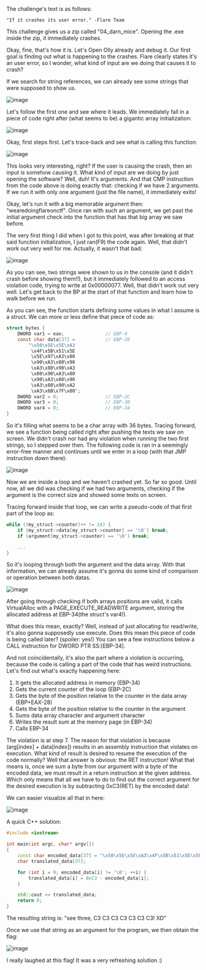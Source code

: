The challenge's text is as follows:
```
"If it crashes its user error." -Flare Team
```

This challenge gives us a zip called "04_darn_mice".
Opening the .exe inside the zip, it immediately crashes.

Okay, fine, that's how it is. Let's Open Olly already and debug it. Our first goal is finding out what is happening to the crashes. Flare clearly states it's an user error, so I wonder, what kind of input are we doing that causes it to crash?

If we search for string references, we can already see some strings that were supposed to show us.

![image](https://user-images.githubusercontent.com/69819027/201487734-e95f20a6-34ed-4029-bf1e-5d630b09dec8.png)


Let's follow the first one and see where it leads.
We immediately fall in a piece of code right after (what seems to be) a gigantic array initialization:

![image](https://user-images.githubusercontent.com/69819027/201487738-68b19bf0-72b9-4402-b94d-9bb4aea4a535.png)


Okay, first steps first. Let's trace-back and see what is calling this function:

![image](https://user-images.githubusercontent.com/69819027/201487759-7d082597-87cd-4d68-b8f2-b2199672d424.png)


This looks very interesting, right? If the user is causing the crash, then an input is somehow causing it. What kind of input are we doing by just opening the software? Well, duh! It's arguments.
And that CMP instruction from the code above is doing exactly that: checking if we have 2 arguments. If we run it with only one argument (just the file name), it immediately exits!

Okay, let's run it with a big memorable argument then: "wearedoingflareonctf".
Once ran with such an argument, we get past the initial argument check into the function that has that big array we saw before.

The very first thing I did when I got to this point, was after breaking at that said function initialization, I just ran(F9) the code again.
Well, that didn't work out very well for me.
Actually, it wasn't that bad:

![image](https://user-images.githubusercontent.com/69819027/201487769-d0dc1e25-39e2-4921-b2a5-111ac4e57811.png)


As you can see, two strings were shown to us in the console (and it didn't crash before showing them!!), but it immediately followed to an access violation code, trying to write at 0x00000077.
Well, that didn't work out very well. Let's get back to the BP at the start of that function and learn how to walk before we run.

As you can see, the function starts defining some values in what I assume is a struct.
We can more or less define that piece of code as:
```C
struct bytes {
	DWORD var1 = eax; 				// EBP-4
	const char data[37] = 			// EBP-28
		"\x50\x5E\x5E\xA3
		 \x4F\x5B\x51\x5E
		 \x5E\x97\xA3\x80
		 \x90\xA3\x80\x90
		 \xA3\x80\x90\xA3
		 \x80\x90\xA3\x80
		 \x90\xA3\x80\x90
		 \xA3\x80\x90\xA2
		 \xA3\x6B\x7F\x00";
	DWORD var2 = 0; 				// EBP-2C
	DWORD var3 = 0;					// EBP-30
	DWORD var4 = 0;					// EBP-34
}
```

So it's filling what seems to be a char array with 36 bytes.
Tracing forward, we see a function being called right after pushing the texts we saw on screen. We didn't crash nor had any violation when running the two first strings, so I stepped over then.
The following code is ran in a seemingly error-free manner and continues until we enter in a loop (with that JMP instruction down there):

![image](https://user-images.githubusercontent.com/69819027/201487812-80e3343b-fdcc-426d-af07-2f8b3f23e82d.png)


Now we are inside a loop and we haven't crashed yet. So far so good.
Until now, all we did was checking if we had two arguments, checking if the argument is the correct size and showed some texts on screen.

Tracing forward inside that loop, we can write a pseudo-code of that first part of the loop as:
```C
while ((my_struct->counter)++ != 24) {
	if (my_struct->data[my_struct->counter] == '\0') break;
	if (argument[my_struct->counter] == '\0') break;

	...
}
```
So it's looping through both the argument and the data array. With that information, we can already assume it's gonna do some kind of comparison or operation between both datas.

![image](https://user-images.githubusercontent.com/69819027/201487839-ac03c8ec-671e-4ab0-9d46-7cb670ceffdc.png)


After going through checking if both arrays positions are valid, it calls VirtualAlloc with a PAGE_EXECUTE_READWRITE argument, storing the allocated address at EBP-34(the struct's var4!).

What does this mean, exactly?
Well, instead of just allocating for read/write, it's also gonna supposedly use execute. Does this mean this piece of code is being called later? (spoiler: yes!)
You can see a few instructions below a CALL instruction for DWORD PTR SS:[EBP-34].

And not coincidentally, it's also the part where a violation is occurring, because the code is calling a part of the code that has weird instructions. Let's find out what's exactly happening here:
1. It gets the allocated address in memory (EBP-34)
2. Gets the current counter of the loop (EBP-2C)
3. Gets the byte of the position relative to the counter in the data array (EBP+EAX-28)
4. Gets the byte of the position relative to the counter in the argument
5. Sums data array character and argument character
6. Writes the result sum at the memory page (in EBP-34)
7. Calls EBP-34

The violation is at step 7. The reason for that violation is because (arg[index] + data[index]) results in an assembly instruction that violates on execution. What kind of result is desired to resume the execution of the code normally?
Well that answer is obvious: the RET instruction!
What that means is, once we sum a byte from our argument with a byte of the encoded data, we must result in a return instruction at the given address. Which only means that all we have to do to find out the correct argument for the desired execution is by subtracting 0xC3(RET) by the encoded data!

We can easier visualize all that in here:

![image](https://user-images.githubusercontent.com/69819027/201487874-423f915c-64f3-4e58-8414-0e6a074b1583.png)


A quick C++ solution:
```C++
#include <iostream>

int main(int argc, char* argv[]) 
{
    const char encoded_data[37] = "\x50\x5E\x5E\xA3\x4F\x5B\x51\x5E\x5E\x97\xA3\x80\x90\xA3\x80\x90\xA3\x80\x90\xA3\x80\x90\xA3\x80\x90\xA3\x80\x90\xA3\x80\x90\xA2\xA3\x6B\x7F\x00";
    char translated_data[37];

    for (int i = 0; encoded_data[i] != '\0'; ++i) {
        translated_data[i] = 0xC3 - encoded_data[i];
    }

    std::cout << translated_data;
    return 0;
}
```
The resulting string is: "see three, C3 C3 C3 C3 C3 C3 C3! XD"

Once we use that string as an argument for the program, we then obtain the flag:

![image](https://user-images.githubusercontent.com/69819027/201487899-7d39bb72-3e34-45b4-8aba-a49a5fe3e5b5.png)


I really laughed at this flag! It was a very refreshing solution :)
